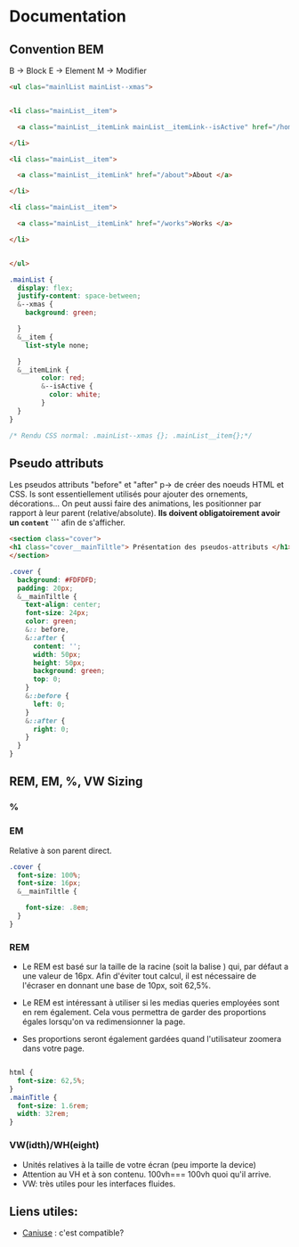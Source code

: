 # Documentation

## Convention BEM
B -> Block
E -> Element
M -> Modifier

```html
<ul clas="mainlList mainList--xmas">


<li class="mainList__item">

  <a class="mainList__itemLink mainList__itemLink--isActive" href="/home">Home </a>

</li>

<li class="mainList__item">

  <a class="mainList__itemLink" href="/about">About </a>

</li>

<li class="mainList__item">

  <a class="mainList__itemLink" href="/works">Works </a>

</li>


</ul>
```
<!--SCSS-->
```css
.mainList {
  display: flex;
  justify-content: space-between;
  &--xmas {
    background: green;

  }
  &__item {
    list-style none;

  }
  &__itemLink {
        color: red;
        &--isActive {
          color: white;
        }
  }
}

/* Rendu CSS normal: .mainList--xmas {}; .mainList__item{};*/

```
## Pseudo attributs

Les pseudos attributs "before" et "after" p-> de créer des noeuds HTML et CSS. Is sont essentiellement utilisés pour ajouter des ornements, décorations... On peut aussi faire des animations, les positionner par rapport à leur parent (relative/absolute). **Ils doivent obligatoirement avoir un `content` ```**
afin de s'afficher.

```HTML
<section class="cover">
<h1 class="cover__mainTiltle"> Présentation des pseudos-attributs </h1>
</section>
```

```css
.cover {
  background: #FDFDFD;
  padding: 20px;
  &__mainTiltle {
    text-align: center;
    font-size: 24px;
    color: green;
    &:: before,
    &::after {
      content: '';
      width: 50px;
      height: 50px;
      background: green;
      top: 0;
    }
    &::before {
      left: 0;
    }
    &::after {
      right: 0;
    }
  }
}

```

## REM, EM, %, VW Sizing

### %

### EM
Relative à son parent direct.

```CSS
.cover {
  font-size: 100%;
  font-size: 16px;
  &__mainTiltle {

    font-size: .8em;
  }
}
```

### REM

* Le REM est basé sur la taille de la racine (soit la balise <html>) qui, par défaut a une valeur de 16px. Afin d'éviter tout calcul, il est nécessaire de l'écraser en donnant une base de 10px, soit 62,5%.

* Le REM est intéressant à utiliser si les medias queries employées sont en rem également. Cela vous permettra de garder des proportions égales lorsqu'on va redimensionner la page.

* Ses proportions seront également gardées quand l'utilisateur zoomera dans votre page.


```css

html {
  font-size: 62,5%;
}
.mainTitle {
  font-size: 1.6rem;
  width: 32rem;
}

```

### VW(idth)/WH(eight)

* Unités relatives à la taille de votre écran (peu importe la device)
* Attention au VH et à son contenu. 100vh=== 100vh quoi qu'il arrive.
* VW: très utiles pour les interfaces fluides.

## Liens utiles:
* [Caniuse](http://caniuse.com)  : c'est compatible?
